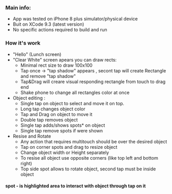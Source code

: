 ### Main info:
* App was tested on iPhone 8 plus simulator/physical device
* Buit on XCode 9.3 (latest version)
* No specific actions required to build and run

### How it's work
*  "Hello" (Lunch screen)
*  "Clear White" screen apears you can draw rects: 
   * Minimal rect size to draw 100x100
   * Tap once -> "tap shadow" appears , secont tap will create Rectangle and remove "tap shadow"
   * Tap&Drag will creare visual responding rectangle from touch to drag end
   * Shake phone to change all rectangles color at once
* Object editing :
  * Single tap on object to select and move it on top. 
  * Long tap changes object color
  * Tap and Drag on object to move it
  * Double tap removes object
  * Single tap adds/shows spots* on object 
  * Single tap remove spots if were shown
* Resise and Rotate
  * Any action that requires multitouch should be over the desired object
  * Tap on corner spots and drag to resize object
  * Change object width or Height separately
  * To resise all object use opposite corners (like top left and bottom right)
  * Top side spot allows to rotate object, second tap must be inside object
  
  
#### spot - is highlighted area to interact with object through tap on it

